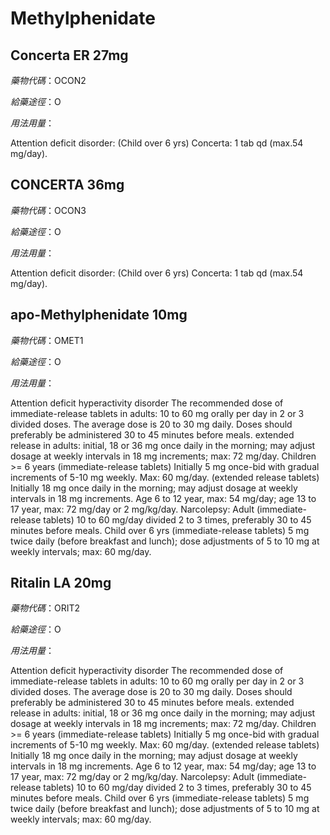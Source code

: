 # Methylphenidate

## Concerta ER 27mg

*藥物代碼*：OCON2

*給藥途徑*：O

*用法用量*：

Attention deficit disorder: (Child over 6 yrs)
Concerta: 1 tab qd (max.54 mg/day).

## CONCERTA 36mg

*藥物代碼*：OCON3

*給藥途徑*：O

*用法用量*：

Attention deficit disorder: (Child over 6 yrs)
Concerta: 1 tab qd (max.54 mg/day).


## apo-Methylphenidate 10mg

*藥物代碼*：OMET1

*給藥途徑*：O

*用法用量*：

Attention deficit hyperactivity disorder
The recommended dose of immediate-release tablets in adults: 10 to 60 mg orally per day in 2 or 3 divided doses. The average dose is 20 to 30 mg daily. Doses should preferably be administered 30 to 45 minutes before meals.
extended release in adults: initial, 18 or 36 mg once daily in the morning; may adjust dosage at weekly intervals in 18 mg increments; max: 72 mg/day.
Children >= 6 years
(immediate-release tablets) Initially 5 mg once-bid with gradual increments of 5-10 mg weekly. Max: 60 mg/day.
(extended release tablets) Initially 18 mg once daily in the morning; may adjust dosage at weekly intervals in 18 mg increments. Age 6 to 12 year, max: 54 mg/day; age 13 to 17 year, max: 72 mg/day or 2 mg/kg/day.
Narcolepsy:
Adult
(immediate-release tablets) 10 to 60 mg/day divided 2 to 3 times, preferably 30 to 45 minutes before meals.
Child over 6 yrs
(immediate-release tablets) 5 mg twice daily (before breakfast and lunch); dose adjustments of 5 to 10 mg at weekly intervals; max: 60 mg/day.

## Ritalin LA 20mg

*藥物代碼*：ORIT2

*給藥途徑*：O

*用法用量*：

Attention deficit hyperactivity disorder
The recommended dose of immediate-release tablets in adults: 10 to 60 mg orally per day in 2 or 3 divided doses. The average dose is 20 to 30 mg daily. Doses should preferably be administered 30 to 45 minutes before meals.
extended release in adults: initial, 18 or 36 mg once daily in the morning; may adjust dosage at weekly intervals in 18 mg increments; max: 72 mg/day.
Children >= 6 years
(immediate-release tablets) Initially 5 mg once-bid with gradual increments of 5-10 mg weekly. Max: 60 mg/day.
(extended release tablets) Initially 18 mg once daily in the morning; may adjust dosage at weekly intervals in 18 mg increments. Age 6 to 12 year, max: 54 mg/day; age 13 to 17 year, max: 72 mg/day or 2 mg/kg/day.
Narcolepsy:
Adult
(immediate-release tablets) 10 to 60 mg/day divided 2 to 3 times, preferably 30 to 45 minutes before meals.
Child over 6 yrs
(immediate-release tablets) 5 mg twice daily (before breakfast and lunch); dose adjustments of 5 to 10 mg at weekly intervals; max: 60 mg/day.

